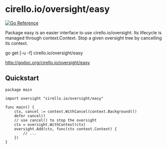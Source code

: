 # cirello.io/oversight/easy

[![Go Reference](https://pkg.go.dev/badge/cirello.io/oversight/easy.svg)](https://pkg.go.dev/cirello.io/oversight/easy)

Package easy is an easier interface to use cirello.io/oversight. Its lifecycle
is managed through context.Context. Stop a given oversight tree by cancelling
its context.

go get [-u -f] cirello.io/oversight/easy

http://godoc.org/cirello.io/oversight/easy


## Quickstart

```
package main

import oversight "cirello.io/oversight/easy"

func main() {
	ctx, cancel := context.WithCancel(context.Background())
	defer cancel()
	// use cancel() to stop the oversight
	ctx = oversight.WithContext(ctx)
	oversight.Add(ctx, func(ctx context.Context) {
		// ...
	})
}
```